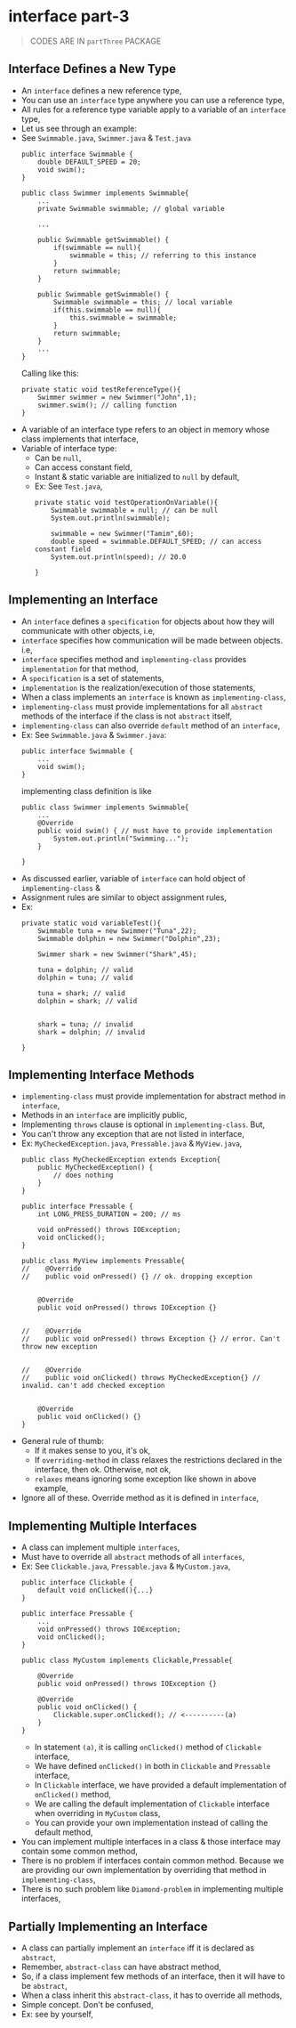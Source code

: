 

# interface part-3

> CODES ARE IN `partThree` PACKAGE

## Interface Defines a New Type
- An `interface` defines a new reference type,
- You can use an `interface` type anywhere you can use a reference type,
- All rules for a reference type variable apply to a variable of an `interface` type,
- Let us see through an example:
- See `Swimmable.java`, `Swimmer.java` & `Test.java`
    ```
    public interface Swimmable {
        double DEFAULT_SPEED = 20;
        void swim();
    }
    ```
  ```
  public class Swimmer implements Swimmable{
      ...
      private Swimmable swimmable; // global variable
  
      ...
  
      public Swimmable getSwimmable() {
          if(swimmable == null){
              swimmable = this; // referring to this instance
          }
          return swimmable;
      }
  
      public Swimmable getSwimmable() {
          Swimmable swimmable = this; // local variable
          if(this.swimmable == null){
              this.swimmable = swimmable;
          }
          return swimmable;
      }
      ...
  }
  ```
  Calling like this:
  ```
  private static void testReferenceType(){
      Swimmer swimmer = new Swimmer("John",1);
      swimmer.swim(); // calling function
  }
  ```
- A variable of an interface type refers to an object in memory whose class implements that interface,
- Variable of interface type:
  - Can be `null`,
  - Can access constant field,
  - Instant & static variable are initialized to `null` by default,
  - Ex: See `Test.java`,
    ```
    private static void testOperationOnVariable(){
        Swimmable swimmable = null; // can be null
        System.out.println(swimmable);
  
        swimmable = new Swimmer("Tamim",60);
        double speed = swimmable.DEFAULT_SPEED; // can access constant field
        System.out.println(speed); // 20.0
          
    }
    ```

## Implementing an Interface
- An `interface` defines a `specification` for objects about how they will communicate with other objects, i.e,
- `interface` specifies how communication will be made between objects. i.e,
- `interface` specifies method and `implementing-class` provides `implementation` for that method,
- A `specification` is a set of statements,
- `implementation` is the realization/execution of those statements,
- When a class implements an `interface` is known as `implementing-class`,
- `implementing-class` must provide implementations for all `abstract` methods of the interface if the class is not `abstract` itself,
- `implementing-class` can also override `default` method of an `interface`,
- Ex: See `Swimmable.java` & `Swimmer.java`:
  ```
  public interface Swimmable {
      ...
      void swim();
  }
  ```
  implementing class definition is like
  ```
  public class Swimmer implements Swimmable{
      ...
      @Override
      public void swim() { // must have to provide implementation
          System.out.println("Swimming...");
      }
  
  }
  ```
- As discussed earlier, variable of `interface` can hold object of `implementing-class` &
- Assignment rules are similar to object assignment rules,
- Ex:
  ```
  private static void variableTest(){
      Swimmable tuna = new Swimmer("Tuna",22);
      Swimmable dolphin = new Swimmer("Dolphin",23);
  
      Swimmer shark = new Swimmer("Shark",45);
  
      tuna = dolphin; // valid
      dolphin = tuna; // valid
  
      tuna = shark; // valid
      dolphin = shark; // valid
  
  
      shark = tuna; // invalid
      shark = dolphin; // invalid
  
  }
  ```

## Implementing Interface Methods
- `implementing-class` must provide implementation for abstract method in `interface`,
- Methods in an `interface` are implicitly public,
- Implementing `throws` clause is optional in `implementing-class`. But,
- You can't throw any exception that are not listed in interface,
- Ex: `MyCheckedException.java`, `Pressable.java` & `MyView.java`,
  ```
  public class MyCheckedException extends Exception{  
      public MyCheckedException() {
          // does nothing
      }
  }
  ```
  ```
  public interface Pressable {
      int LONG_PRESS_DURATION = 200; // ms
  
      void onPressed() throws IOException;
      void onClicked();
  }
  ```
  ```
  public class MyView implements Pressable{
  //    @Override
  //    public void onPressed() {} // ok. dropping exception

  
      @Override
      public void onPressed() throws IOException {}
  
  
  //    @Override
  //    public void onPressed() throws Exception {} // error. Can't throw new exception

  
  //    @Override
  //    public void onClicked() throws MyCheckedException{} // invalid. can't add checked exception

  
      @Override
      public void onClicked() {}
  }
  ```
- General rule of thumb:
  - If it makes sense to you, it's ok,
  - If `overriding-method` in class relaxes the restrictions declared in the interface, then ok. Otherwise, not ok,
  - `relaxes` means ignoring some exception like shown in above example,
- Ignore all of these. Override method as it is defined in `interface`,



## Implementing Multiple Interfaces
- A class can implement multiple `interfaces`,
- Must have to override all `abstract` methods of all `interfaces`,
- Ex: See `Clickable.java`, `Pressable.java` & `MyCustom.java`,
  ```
  public interface Clickable {
      default void onClicked(){...}
  }
  ```
  ```
  public interface Pressable {
      ...
      void onPressed() throws IOException;
      void onClicked();
  }
  ```
  ```
  public class MyCustom implements Clickable,Pressable{
      
      @Override
      public void onPressed() throws IOException {}
  
      @Override
      public void onClicked() {
          Clickable.super.onClicked(); // <----------(a) 
      }   
  }
  ```
  - In statement `(a)`, it is calling `onClicked()` method of `Clickable` interface,
  - We have defined `onClicked()` in both in `Clickable` and `Pressable` interface,
  - In `Clickable` interface, we have provided a default implementation of `onClicked()` method,
  - We are calling the default implementation of `Clickable` interface when overriding in `MyCustom` class,
  - You can provide your own implementation instead of calling the default method,
- You can implement multiple interfaces in a class & those interface may contain some common method,
- There is no problem if interfaces contain common method. Because we are providing our own implementation by overriding that method in `implementing-class`,
- There is no such problem like `Diamond-problem` in implementing multiple interfaces,


## Partially Implementing an Interface
- A class can partially implement an `interface` iff it is declared as `abstract`,
- Remember, `abstract-class` can have abstract method,
- So, if a class implement few methods of an interface, then it will have to be `abstract`,
- When a class inherit this `abstract-class`, it has to override all methods,
- Simple concept. Don't be confused,
- Ex: see by yourself,


